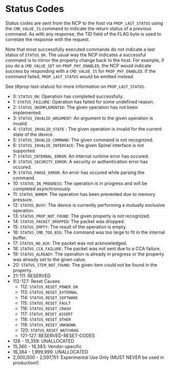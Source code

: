 # Status Codes

Status codes are sent from the NCP to the host via
`PROP_LAST_STATUS` using the `CMD_VALUE_IS` command to indicate
the return status of a previous command. As with any response,
the TID field of the FLAG byte is used to correlate the response
with the request.

Note that most successfully executed commands do not indicate
a last status of `STATUS_OK`. The usual way the NCP indicates a
successful command is to mirror the property change back to the
host. For example, if you do a `CMD_VALUE_SET` on `PROP_PHY_ENABLED`,
the NCP would indicate success by responding with a `CMD_VALUE_IS`
for `PROP_PHY_ENABLED`. If the command failed, `PROP_LAST_STATUS`
would be emitted instead.

See (#prop-last-status) for more information on `PROP_LAST_STATUS`.

 *  0: `STATUS_OK`: Operation has completed successfully.
 *  1: `STATUS_FAILURE`: Operation has failed for some undefined
    reason.
 *  2: `STATUS_UNIMPLEMENTED`: The given operation has not been implemented.
 *  3: `STATUS_INVALID_ARGUMENT`: An argument to the given operation is invalid.
 *  4: `STATUS_INVALID_STATE` : The given operation is invalid for the current
    state of the device.
 *  5: `STATUS_INVALID_COMMAND`: The given command is not recognized.
 *  6: `STATUS_INVALID_INTERFACE`: The given Spinel interface is not supported.
 *  7: `STATUS_INTERNAL_ERROR`: An internal runtime error has occured.
 *  8: `STATUS_SECURITY_ERROR`: A security or authentication error has occured.
 *  9: `STATUS_PARSE_ERROR`: An error has occured while parsing the command.
 *  10: `STATUS_IN_PROGRESS`: The operation is in progress and will be
    completed asynchronously.
 *  11: `STATUS_NOMEM`: The operation has been prevented due to memory
    pressure.
 *  12: `STATUS_BUSY`: The device is currently performing a mutually exclusive
    operation.
 *  13: `STATUS_PROP_NOT_FOUND`: The given property is not recognized.
 *  14: `STATUS_PACKET_DROPPED`: The packet was dropped.
 *  15: `STATUS_EMPTY`: The result of the operation is empty.
 *  16: `STATUS_CMD_TOO_BIG`: The command was too large to fit in the internal
    buffer.
 *  17: `STATUS_NO_ACK`: The packet was not acknowledged.
 *  18: `STATUS_CCA_FAILURE`: The packet was not sent due to a CCA failure.
 *  19: `STATUS_ALREADY`: The operation is already in progress or
    the property was already set to the given value.
 *  20: `STATUS_ITEM_NOT_FOUND`: The given item could not be found in the property. 
 *  21-111: RESERVED
 *  112-127: Reset Causes
     *  112: `STATUS_RESET_POWER_ON`
     *  113: `STATUS_RESET_EXTERNAL`
     *  114: `STATUS_RESET_SOFTWARE`
     *  115: `STATUS_RESET_FAULT`
     *  116: `STATUS_RESET_CRASH`
     *  117: `STATUS_RESET_ASSERT`
     *  118: `STATUS_RESET_OTHER`
     *  119: `STATUS_RESET_UNKNOWN`
     *  120: `STATUS_RESET_WATCHDOG`
     *  121-127: RESERVED-RESET-CODES
 *  128 - 15,359: UNALLOCATED
 *  15,360 - 16,383: Vendor-specific
 *  16,384 - 1,999,999: UNALLOCATED
 *  2,000,000 - 2,097,151: Experimental Use Only (MUST NEVER be used
    in production!)

